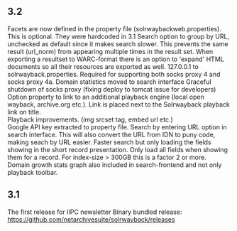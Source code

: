 3.2
-----
Facets are now  defined in the property file (solrwaybackweb.properties). This is optional. They were hardcoded in 3.1
Search option to group by URL, unchecked as default since it makes search slower. This prevents the same result (url_norm)
from appearing multiple times in the result set.
When exporting a resultset to WARC-format there is an option to 'expand' HTML documents so all their resources are exported as well.
127.0.0.1 to solrwayback.properties. Required for supporting both socks proxy 4 and socks proxy 4a. 
Domain statistics moved to search interface
Graceful shutdown of socks proxy (fixing deploy to tomcat issue for developers)
Option property to link to an additional playback engine (local open wayback, archive.org etc.). Link is placed next to the Solrwayback playback link on title.   
Playback improvements. (img srcset tag, embed url etc.)  
Google API key extracted to property file.
Search by entering URL option in search interface. This will also convert the URL from IDN to puny code, making seach by URL easier.
Faster search but only loading the fields showing in the short record presentation. Only load all fields when showing them for a record. For index-size > 300GB this is a factor 2 or more.   
Domain growth stats graph also included in search-frontend and not only playback toolbar.

3.1
-----
The first release for IIPC newsletter
Binary bundled release: https://github.com/netarchivesuite/solrwayback/releases




